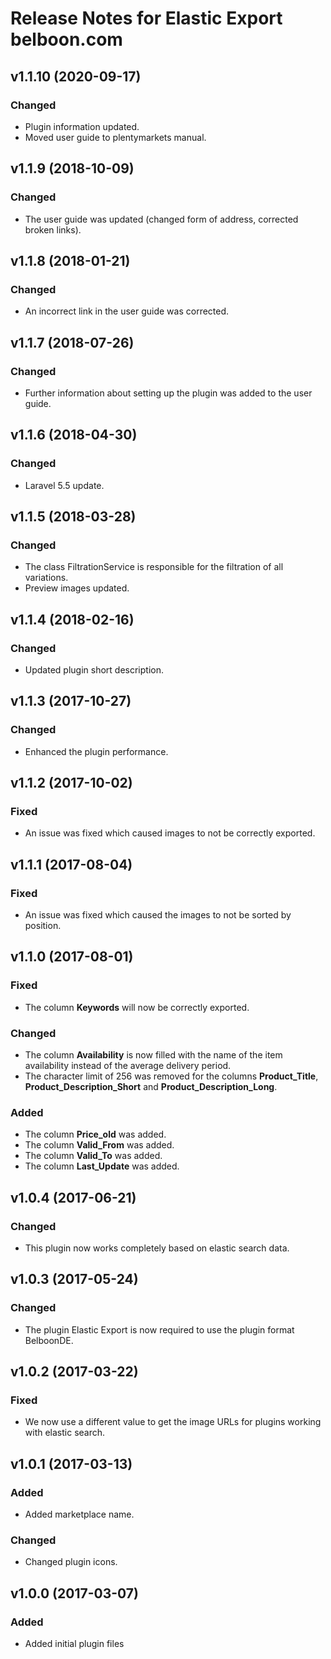 # Release Notes for Elastic Export belboon.com

## v1.1.10 (2020-09-17)

### Changed
- Plugin information updated.
- Moved user guide to plentymarkets manual.

## v1.1.9 (2018-10-09)

### Changed
- The user guide was updated (changed form of address, corrected broken links).

## v1.1.8 (2018-01-21)

### Changed
- An incorrect link in the user guide was corrected.

## v1.1.7 (2018-07-26)

### Changed
- Further information about setting up the plugin was added to the user guide.

## v1.1.6 (2018-04-30)

### Changed
- Laravel 5.5 update.

## v1.1.5 (2018-03-28)

### Changed
- The class FiltrationService is responsible for the filtration of all variations.
- Preview images updated.

## v1.1.4 (2018-02-16)

### Changed
- Updated plugin short description.

## v1.1.3 (2017-10-27)

### Changed
- Enhanced the plugin performance.

## v1.1.2 (2017-10-02)

### Fixed
- An issue was fixed which caused images to not be correctly exported.

## v1.1.1 (2017-08-04)

### Fixed
- An issue was fixed which caused the images to not be sorted by position.

## v1.1.0 (2017-08-01)

### Fixed
- The column **Keywords** will now be correctly exported.

### Changed
- The column **Availability** is now filled with the name of the item availability instead of the average delivery period.
- The character limit of 256 was removed for the columns **Product_Title**, **Product_Description_Short** and **Product_Description_Long**.

### Added
- The column **Price_old** was added.
- The column **Valid_From** was added.
- The column **Valid_To** was added.
- The column **Last_Update** was added.

## v1.0.4 (2017-06-21)

### Changed
- This plugin now works completely based on elastic search data.

## v1.0.3 (2017-05-24)

### Changed
- The plugin Elastic Export is now required to use the plugin format BelboonDE.

## v1.0.2 (2017-03-22)

### Fixed
- We now use a different value to get the image URLs for plugins working with elastic search.

## v1.0.1 (2017-03-13)

### Added
- Added marketplace name.

### Changed
- Changed plugin icons.

## v1.0.0 (2017-03-07)

### Added
- Added initial plugin files
